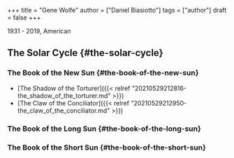 +++
title = "Gene Wolfe"
author = ["Daniel Biasiotto"]
tags = ["author"]
draft = false
+++

1931 - 2019, American


## The Solar Cycle {#the-solar-cycle}


### The Book of the New Sun {#the-book-of-the-new-sun}

-   [The Shadow of the Torturer]({{< relref "20210529212816-the_shadow_of_the_torturer.md" >}})
-   [The Claw of the Conciliator]({{< relref "20210529212950-the_claw_of_the_conciliator.md" >}})


### The Book of the Long Sun {#the-book-of-the-long-sun}


### The Book of the Short Sun {#the-book-of-the-short-sun}